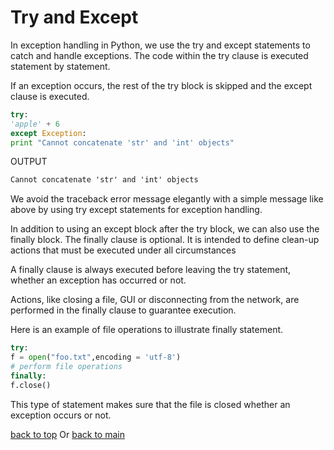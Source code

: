 # Try and Except

In exception handling in Python, we use the try and except statements to catch and handle exceptions. The code within the try clause is executed statement by statement.

If an exception occurs, the rest of the try block is skipped and the except clause is executed.

```py
try:
'apple' + 6
except Exception:
print "Cannot concatenate 'str' and 'int' objects"
```
OUTPUT
```txt
Cannot concatenate 'str' and 'int' objects
```
We avoid the traceback error message elegantly with a simple message like above by using try except statements for exception handling.

In addition to using an except block after the try block, we can also use the finally block. The finally clause is optional. It is intended to define clean-up actions that must be executed under all circumstances

A finally clause is always executed before leaving the try statement, whether an exception has occurred or not.

Actions, like closing a file, GUI or disconnecting from the network, are performed in the finally clause to guarantee execution.

Here is an example of file operations to illustrate finally statement.

```py
try:
f = open("foo.txt",encoding = 'utf-8')
# perform file operations
finally:
f.close()
```
This type of statement makes sure that the file is closed whether an exception occurs or not.


[back to top](#arithmetic-operators)
Or
[back to main](../README.md)